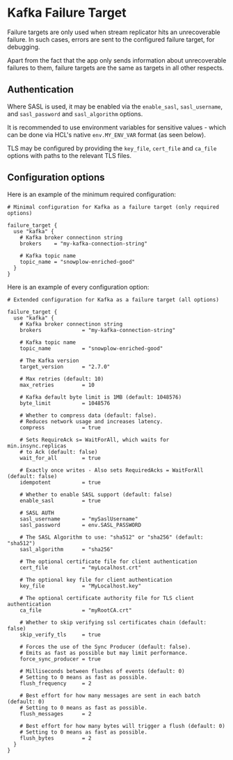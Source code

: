 # Kafka Failure Target

Failure targets are only used when stream replicator hits an unrecoverable failure. In such cases, errors are sent to the configured failure target, for debugging.

Apart from the fact that the app only sends information about unrecoverable failures to them, failure targets are the same as targets in all other respects.

## Authentication

Where SASL is used, it may be enabled via the `enable_sasl`, `sasl_username`, and `sasl_password` and `sasl_algorithm` options.

It is recommended to use environment variables for sensitive values - which can be done via HCL's native `env.MY_ENV_VAR` format (as seen below).

TLS may be configured by providing the `key_file`, `cert_file` and `ca_file` options with paths to the relevant TLS files.


## Configuration options

Here is an example of the minimum required configuration:

```hcl
# Minimal configuration for Kafka as a failure target (only required options)

failure_target {
  use "kafka" {
    # Kafka broker connectinon string
    brokers    = "my-kafka-connection-string"

    # Kafka topic name
    topic_name = "snowplow-enriched-good"
  }
}
```

Here is an example of every configuration option:

```hcl
# Extended configuration for Kafka as a failure target (all options)

failure_target {
  use "kafka" {
    # Kafka broker connectinon string
    brokers             = "my-kafka-connection-string"

    # Kafka topic name
    topic_name          = "snowplow-enriched-good"

    # The Kafka version
    target_version      = "2.7.0"

    # Max retries (default: 10)
    max_retries         = 10

    # Kafka default byte limit is 1MB (default: 1048576)
    byte_limit          = 1048576

    # Whether to compress data (default: false).
    # Reduces network usage and increases latency.
    compress            = true

    # Sets RequireAck s= WaitForAll, which waits for min.insync.replicas
    # to Ack (default: false)
    wait_for_all        = true

    # Exactly once writes - Also sets RequiredAcks = WaitForAll (default: false)
    idempotent          = true

    # Whether to enable SASL support (default: false)
    enable_sasl         = true

    # SASL AUTH
    sasl_username       = "mySaslUsername"
    sasl_password       = env.SASL_PASSWORD

    # The SASL Algorithm to use: "sha512" or "sha256" (default: "sha512")
    sasl_algorithm      = "sha256"

    # The optional certificate file for client authentication
    cert_file           = "myLocalhost.crt"

    # The optional key file for client authentication
    key_file            = "MyLocalhost.key"

    # The optional certificate authority file for TLS client authentication
    ca_file             = "myRootCA.crt"

    # Whether to skip verifying ssl certificates chain (default: false)
    skip_verify_tls     = true

    # Forces the use of the Sync Producer (default: false).
    # Emits as fast as possible but may limit performance.
    force_sync_producer = true

    # Milliseconds between flushes of events (default: 0)
    # Setting to 0 means as fast as possible.
    flush_frequency     = 2

    # Best effort for how many messages are sent in each batch (default: 0)
    # Setting to 0 means as fast as possible.
    flush_messages      = 2

    # Best effort for how many bytes will trigger a flush (default: 0)
    # Setting to 0 means as fast as possible.
    flush_bytes         = 2
  }
}
```